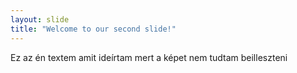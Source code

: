 ```yaml
---
layout: slide
title: "Welcome to our second slide!"
---
```

Ez az én textem amit ideírtam mert a képet nem tudtam beilleszteni
